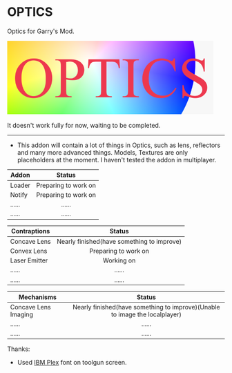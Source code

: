# OPTICS

Optics for Garry's Mod.

![picture_logo](/template-logo.png "simple template logo")

It doesn't work fully for now, waiting to be completed.

---

* This addon will contain a lot of things in Optics, such as lens, reflectors and many more advanced things.
Models, Textures are only placeholders at the moment. I haven't tested the addon in multiplayer.

Addon       |Status
------------|:--------------------------------------:
Loader      |Preparing to work on
Notify      |Preparing to work on
......      |......
......      |......

Contraptions        |Status
------------        |:--------------------------------------:
Concave Lens        |Nearly finished(have something to improve)
Convex Lens         |Preparing to work on
Laser Emitter       |Working on
......              |......
......              |......

Mechanisms           |Status
---------------------|:--------------------------------------:
Concave Lens Imaging |Nearly finished(have something to improve)(Unable to image the localplayer)
......               |......
......               |......

Thanks:

* Used [IBM Plex](https://github.com/IBM/plex) font on toolgun screen.
